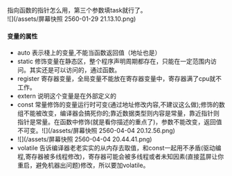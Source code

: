 指向函数的指针怎么用，第三个参数填task就行了。  
![](/assets/屏幕快照 2560-01-29 21.13.10.png)

#### **变量的属性**

* auto 表示棧上的变量,不能当函数返回值（地址也是）
* static 修饰变量在静态区，整个程序声明周期都存在，只能在一定范围内访问。其实还是可以访问的，通过函数。
* register 寄存器变量，全局变量不能放在寄存器变量中，寄存器满了cpu就不工作。
* extern 说明这个变量是在外部定义的
* const 常量修饰的变量运行时可变\(通过地址修改内容,不建议这么做\);修饰的数组不能被改变，编译器会搞死你的;靠近数据类型则内容是常量，靠近指针则指针是常量。在函数中修饰\(就是看你描述的重点了\)，参数不能改变，返回值不可变。![](/assets/屏幕快照 2560-04-04 20.12.56.png)
* ![](/assets/屏幕快照 2560-04-04 20.44.41.png)
* volatile 告诉编译器老老实实的从内存去取值，和const一起用不矛盾\(驱动编程,寄存器被多线程修改\)，寄存器可能会被多线程或者未知因素\(直接蓝屏让你重启，避免机器出问题\)修改，所以要加volatile。



